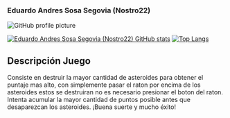 ### Eduardo Andres Sosa Segovia (Nostro22)

![GitHub profile picture](https://github.com/nostro22.png)

[![Eduardo Andres Sosa Segovia (Nostro22) GitHub stats](https://github-readme-stats.vercel.app/api?username=nostro22&show_icons=true&theme=dark)](https://github.com/nostro22/github-readme-stats)
[![Top Langs](https://github-readme-stats.vercel.app/api/top-langs/?username=nostro22&hide_progress=true&theme=dark)](https://github.com/nostro22/github-readme-stats)

## Descripción Juego
Consiste en destruir la mayor cantidad de asteroides para obtener el puntaje mas alto, con simplemente pasar el raton por encima de los asteroides estos se destruiran no es necesario presionar el boton del raton. Intenta acumular la mayor cantidad de puntos posible antes que desaparezcan los asteroides. ¡Buena suerte y mucho éxito!

